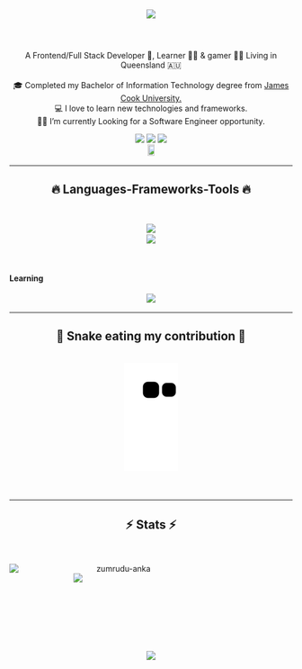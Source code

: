 <h1 align="center">
  <img src="https://readme-typing-svg.herokuapp.com?lines=Hi+there+%F0%9F%91%8B+My+name+is+Gerrard+!;+Welcome+to+my++GitHub+!&font=Fira%20Code&center=true&width=380&height=50">
</h1>
<br>


<p align="center">
  A Frontend/Full Stack Developer 🥷,  Learner 👨‍💻 &  gamer 🦸‍♂️ Living in Queensland 🇦🇺
  <br>
  <br>
  🎓 Completed my Bachelor of Information Technology degree from <a href="https://www.jcu.edu.au"> James Cook University.</a>
  <br>
  💻 I love to learn new technologies and frameworks.
  <br>
  🧑‍💼 I’m currently Looking for a Software Engineer opportunity. 
  <br>
</p>

<div align="center"> 
 <a href="https://discord.gg/342452408460247041" target="_blank"><img src="https://img.shields.io/badge/Discord-7289DA?style=for-the-badge&logo=discord&logoColor=white" target="_blank"></a> 
  <a href = "mailto:chengcheng.xiong@my.jcu.edu.au"><img src="https://img.shields.io/badge/-Gmail-%23333?style=for-the-badge&logo=gmail&logoColor=white" target="_blank"></a>
  <a href="https://in.linkedin.com/in/gerrardxiong/" target="_blank"><img src="https://img.shields.io/badge/-LinkedIn-%230077B5?style=for-the-badge&logo=linkedin&logoColor=white" target="_blank"></a> 
 
</div>
<div align="center">
<img src="https://komarev.com/ghpvc/?username=gerrardxcc&style=flat-square&color=yellow" alt="" width="15%" height="15%"/>
<!-- <img src="https://visitor-badge.glitch.me/badge?page_id=gerrardxcc" width="15%" height="15%"> -->
</div>

<hr>
<h2 align="center">🔥 Languages-Frameworks-Tools 🔥</h2>
<br>
<p align="center">
  <a href="https://skillicons.dev">
    <img src="https://skillicons.dev/icons?i=git,github,react,angular,nodejs,python,java,html,css,sass,javascript,ts,express,jquery,nextjs,nestjs,rust,graphql&perline=19" /><br>
    <img src="https://skillicons.dev/icons?i=bootstrap,tailwind,mongodb,mysql,postgres,django,redux,php,blender,vscode,atom,idea,wordpress,heroku,figma" />

  </a>
</p>
<br>
<h4>Learning</h4>
<p align="center">
  <a href="https://skillicons.dev">
    <img src="https://skillicons.dev/icons?i=cs,dotnet,kotlin,go,solidity,aws,kubernetes,googlecloud,tensorflow,flutter,electron,docker" />
  </a>
</p>

<hr>
<div align="center">
<h2>🐍 Snake eating my contribution 🐍</h2>
<br>
<img alt="snake eating my contribution" src="https://github.com/gerrardxcc/gerrardxcc/blob/output/github-contribution-grid-snake.svg">
<br>
<br>
<br>
</div>
<hr>

<h2 align="center">⚡ Stats ⚡</h2>
<br>
<p align=center>
  <div align=center>
    <a href="https://streak-stats.demolab.com/?user=gerrardxcc" title="Go to Source">
      <img align="left" width=390 src="https://github-readme-streak-stats.herokuapp.com/?user=gerrardxcc&theme=react&border=61dafb&hide_border=true" alt="zumrudu-anka" />
    </a>
    <a href="https://streak-stats.demolab.com/?user=gerrardxcc" title="Go to Source">
      <img align="right" width=390 src="https://github-readme-stats.vercel.app/api?username=gerrardxcc&show_icons=true&theme=react&border_color=61dafb&hide_border=true" />
    </a>
  </div>
  <br><br><br><br><br><br><br><br><br>
  <div align=center>
    <a href="https://streak-stats.demolab.com/?user=gerrardxcc">
      <img width=325 align="center" src="https://github-readme-stats.vercel.app/api/top-langs/?username=gerrardxcc&hide=c%23,powershell,Mathematica,Ruby,Objective-C,Objective-C%2b%2b,Cuda&title_color=61dafb&text_color=ffffff&icon_color=61dafb&bg_color=20232a&langs_count=8&layout=compact&border_color=61dafb&hide_border=true" />
    </a>
  </div>
  <br>
  <br>
  <br>
<!-- <img src="https://activity-graph.herokuapp.com/graph?username=gerrardxcc&theme=react-dark&bg_color=20232a&hide_border=true" width="100%"/>  -->
</p>


